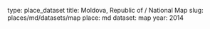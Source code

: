 type: place_dataset
title: Moldova, Republic of / National Map
slug: places/md/datasets/map
place: md
dataset: map
year: 2014
